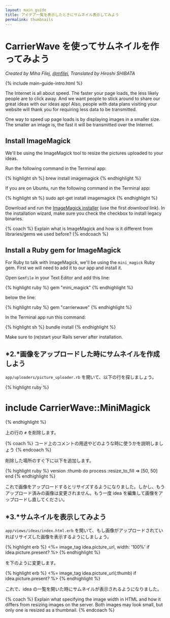 ```yaml
---
layout: main_guide
title: アイデア一覧を表示したときにサムネイル表示してみよう
permalink: thumbnails
---
```


# CarrierWave を使ってサムネイルを作ってみよう

*Created by Miha Filej, [@mfilej](https://twitter.com/mfilej), Translated by Hiroshi SHIBATA*

{% include main-guide-intro.html %}

The Internet is all about speed. The faster your page loads, the less likely people are to click away. And we want people to stick around to share our great ideas with our ideas app! Also, people with data plans visiting your website will thank you for requiring less data to be transmitted.

One way to speed up page loads is by displaying images in a smaller size. The smaller an image is, the fast it will be transmitted over the Internet.

## Install ImageMagick

We'll be using the ImageMagick tool to resize the pictures uploaded to your ideas.

<div class="os-specific">
  <div class="mac">
<p>Run the following command in the Terminal app:</p>
{% highlight sh %}
brew install imagemagick
{% endhighlight %}
  </div>
  <div class="nix">
<p>If you are on Ubuntu, run the following command in the Terminal app:</p>
{% highlight sh %}
sudo apt-get install imagemagick
{% endhighlight %}
  </div>
  <div class="win">
<p>Download and run the <a href="https://www.imagemagick.org/script/download.php#windows">ImageMagick installer</a> (use the first <em>download</em> link). In the installation wizard, make sure you check the checkbox to install legacy binaries.</p>
  </div>
</div>

{% coach %}
Explain what is ImageMagick and how is it different from libraries/gems we used before?
{% endcoach %}

## Install a Ruby gem for ImageMagick

For Ruby to talk with ImageMagick, we'll be using the `mini_magick` Ruby gem. First we will need to add it to our app and install it.

Open `Gemfile` in your Text Editor and add this line:

{% highlight ruby %}
gem "mini_magick"
{% endhighlight %}

below the line:

{% highlight ruby %}
gem "carrierwave"
{% endhighlight %}

In the Terminal app run this command:

{% highlight sh %}
bundle install
{% endhighlight %}

Make sure to (re)start your Rails server after installation.

## *2.*画像をアップロードした時にサムネイルを作成しよう

`app/uploaders/picture_uploader.rb` を開いて、以下の行を探しましょう。

{% highlight ruby %}
  # include CarrierWave::MiniMagick
{% endhighlight %}

上の行の `#` を削除します。

{% coach %}
コード上のコメントの用途やどのような時に使うかを説明しましょう
{% endcoach %}

削除した場所のすぐ下に以下を追加します。

{% highlight ruby %}
version :thumb do
  process :resize_to_fill => [50, 50]
end
{% endhighlight %}

これで画像をアップロードするとリサイズするようになりました。しかし、もうアップロード済みの画像は変更されません。もう一度 idea を編集して画像をアップロードし直してください。

## *3.*サムネイルを表示してみよう

`app/views/ideas/index.html.erb` を開いて、もし画像がアップロードされていればリサイズした画像を表示するようにしましょう。

{% highlight erb %}
<%= image_tag idea.picture_url, width: '100%' if idea.picture.present? %>
{% endhighlight %}

を下のように変更します。

{% highlight erb %}
<%= image_tag idea.picture_url(:thumb) if idea.picture.present? %>
{% endhighlight %}

これで、idea の一覧を開いた時にサムネイルが表示されるようになりました。

{% coach %}
Explain what specifying the image width in HTML and how it differs from resizing images on the server. Both images may look small, but only one is resized as a thumbnail.
{% endcoach %}
